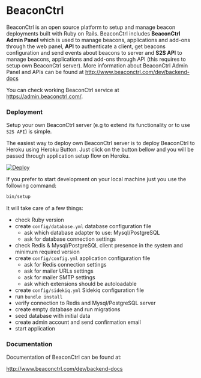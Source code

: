 # BeaconCtrl

BeaconCtrl is an open source platform to setup and manage beacon deployments built with Ruby on Rails.
BeaconCtrl includes **BeaconCtrl Admin Panel** which is used to manage beacons, applications and add-ons through the web panel,
**API** to authenticate a client, get beacons configuration and send events about beacons to server and
**S2S API** to manage beacons, applications and add-ons through API (this requires to setup own BeaconCtrl server).
More information about BeaconCtrl Admin Panel and APIs can be found at http://www.beaconctrl.com/dev/backend-docs

You can check working BeaconCtrl service at https://admin.beaconctrl.com/.

### Deployment

Setup your own BeaconCtrl server (e.g to extend its functionality or to use `S2S API`) is simple.

The easiest way to deploy own BeaconCtrl server is to deploy BeaconCtrl to Heroku using Heroku Button.
Just click on the button bellow and you will be passed through application setup flow on Heroku.

[![Deploy](https://www.herokucdn.com/deploy/button.png)](https://heroku.com/deploy?template=https://github.com/upnext/BeaconCtrl/tree/v1.1)


If you prefer to start development on your local machine just you use the following command:
```sh
bin/setup
```

It will take care of a few things:
- check Ruby version
- create `config/database.yml` database configuration file
  - ask which database adapter to use: Mysql/PostgreSQL
  - ask for database connection settings
- check Redis & Mysql/PostgreSQL client presence in the system and minimum required version
- create `config/config.yml` application configuration file
  - ask for Redis connection settings
  - ask for mailer URLs settings
  - ask for mailer SMTP settings
  - ask which extensions should be autoloadable
- create `config/sidekiq.yml` Sidekiq configuration file
- run `bundle install`
- verify connection to Redis and Mysql/PostgreSQL server
- create empty database and run migrations
- seed database with initial data
- create admin account and send confirmation email
- start application


### Documentation

Documentation of BeaconCtrl can be found at:

http://www.beaconctrl.com/dev/backend-docs
